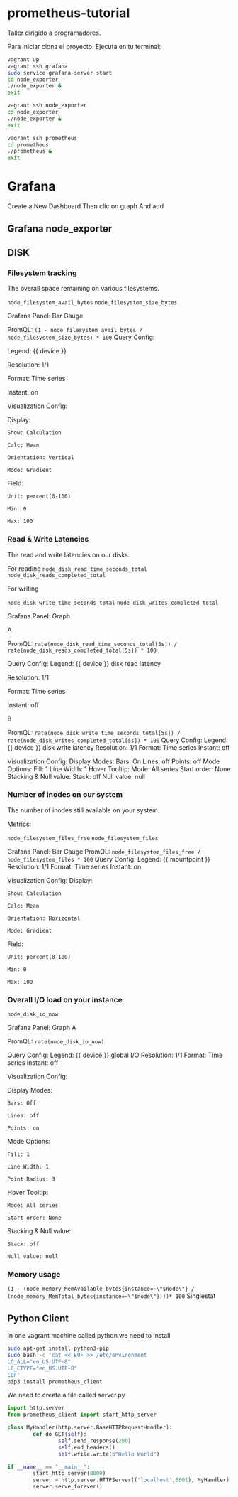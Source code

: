 # prometheus-tutorial
Taller dirigido a programadores.

Para iniciar clona el proyecto.
Ejecuta en tu terminal:
```bash
vagrant up
vagrant ssh grafana
sudo service grafana-server start
cd node_exporter
./node_exporter &
exit

vagrant ssh node_exporter
cd node_exporter
./node_exporter &
exit

vagrant ssh prometheus
cd prometheus
./prometheus &
exit
```


# Grafana
Create a New Dashboard
Then clic on graph
And add


## Grafana node_exporter
## DISK
### Filesystem tracking
The overall space remaining on various filesystems.

```node_filesystem_avail_bytes```
```node_filesystem_size_bytes```

Grafana Panel: Bar Gauge

PromQL: ```(1 - node_filesystem_avail_bytes / node_filesystem_size_bytes) * 100```
Query Config:

  Legend: {{ device }}

  Resolution: 1/1

  Format: Time series 

  Instant: on

Visualization Config: 

  Display:

    Show: Calculation

    Calc: Mean

    Orientation: Vertical

    Mode: Gradient

  Field:

    Unit: percent(0-100)

    Min: 0

    Max: 100

### Read & Write Latencies
The read and write latencies on our disks.

For reading
```node_disk_read_time_seconds_total```
```node_disk_reads_completed_total```

For writing

```node_disk_write_time_seconds_total```
```node_disk_writes_completed_total```

Grafana Panel: Graph

A

PromQL: ```rate(node_disk_read_time_seconds_total[5s]) / rate(node_disk_reads_completed_total[5s]) * 100```

Query Config:
  Legend: {{ device }} disk read latency

  Resolution: 1/1

  Format: Time series

  Instant: off

B

PromQL: ```rate(node_disk_write_time_seconds_total[5s]) / rate(node_disk_writes_completed_total[5s]) * 100```
Query Config:
  Legend: {{ device }} disk write latency
  Resolution: 1/1
  Format: Time series
  Instant: off

Visualization Config: 
  Display Modes:
    Bars: On
    Lines: off
    Points: off
  Mode Options:
    Fill: 1
    Line Width: 1
  Hover Tooltip:
    Mode: All series
    Start order: None
  Stacking & Null value:
    Stack: off
    Null value: null
### Number of inodes on our system
The number of inodes still available on your system.

Metrics:

```node_filesystem_files_free```
```node_filesystem_files```


Grafana Panel: Bar Gauge
PromQL: ```node_filesystem_files_free / node_filesystem_files * 100```
Query Config: Legend: {{ mountpoint }} Resolution: 1/1 Format: Time series Instant: on

Visualization Config:
  Display:

    Show: Calculation

    Calc: Mean

    Orientation: Horizontal

    Mode: Gradient

  Field:

    Unit: percent(0-100)

    Min: 0

    Max: 100

### Overall I/O load on your instance
```node_disk_io_now```


Grafana Panel: Graph
A

PromQL: ```rate(node_disk_io_now)```

Query Config: Legend: {{ device }} global I/O Resolution: 1/1 Format: Time series Instant: off

Visualization Config: 

  Display Modes:

    Bars: Off

    Lines: off

    Points: on

  Mode Options:

    Fill: 1

    Line Width: 1

    Point Radius: 3

  Hover Tooltip:

    Mode: All series

    Start order: None

  Stacking & Null value:

    Stack: off

    Null value: null

### Memory usage
```(1 - (node_memory_MemAvailable_bytes{instance=~\"$node\"} / (node_memory_MemTotal_bytes{instance=~\"$node\"})))* 100```
Singlestat


## Python Client
In one vagrant machine called python we need to install
```bash
sudo apt-get install python3-pip
sudo bash -c 'cat << EOF >> /etc/environment
LC_ALL="en_US.UTF-8"
LC_CTYPE="en_US.UTF-8"
EOF'
pip3 install prometheus_client
```

We need to create a file called server.py
```python
import http.server
from prometheus_client import start_http_server

class MyHandler(http.server.BaseHTTPRequestHandler):
        def do_GET(self):
                self.send_response(200)
                self.end_headers()
                self.wfile.write(b"Hello World")

if __name__ == "__main__":
        start_http_server(8000)
        server = http.server.HTTPServer(('localhost',8001), MyHandler)
        server.serve_forever()
```
